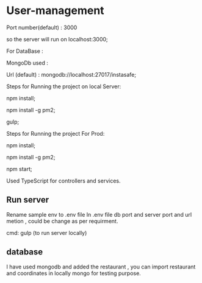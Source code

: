# User-management


Port number(default) : 3000

so the server will run on localhost:3000;

For DataBase :

MongoDb used :

Url (default) : mongodb://localhost:27017/instasafe;

Steps for Running the project on local Server:

npm install;

npm install -g pm2;

gulp;

Steps for Running the project For Prod:

npm install;

npm install -g pm2;

npm start;


Used TypeScript for controllers and services.

## Run server

Rename sample env to .env file
In .env file db port and server port and url metion , could be change as per requirment.

cmd: gulp (to run server locally)

## database 
I have used mongodb and added the restaurant , you can import restaurant and coordinates in locally mongo for testing purpose.
